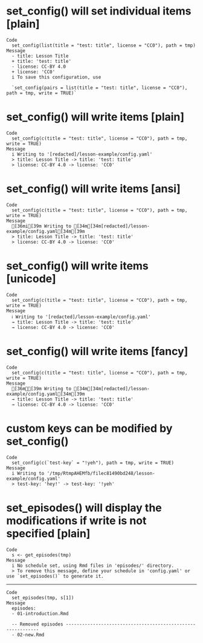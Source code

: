 # set_config() will set individual items [plain]

    Code
      set_config(list(title = "test: title", license = "CC0"), path = tmp)
    Message
      - title: Lesson Title
      + title: 'test: title'
      - license: CC-BY 4.0
      + license: 'CC0'
      i To save this configuration, use
      
      `set_config(pairs = list(title = "test: title", license = "CC0"), path = tmp, write = TRUE)`

# set_config() will write items [plain]

    Code
      set_config(c(title = "test: title", license = "CC0"), path = tmp, write = TRUE)
    Message
      i Writing to '[redacted]/lesson-example/config.yaml'
      > title: Lesson Title -> title: 'test: title'
      > license: CC-BY 4.0 -> license: 'CC0'

# set_config() will write items [ansi]

    Code
      set_config(c(title = "test: title", license = "CC0"), path = tmp, write = TRUE)
    Message
      [36mi[39m Writing to [34m[34m[redacted]/lesson-example/config.yaml[34m[39m
      > title: Lesson Title -> title: 'test: title'
      > license: CC-BY 4.0 -> license: 'CC0'

# set_config() will write items [unicode]

    Code
      set_config(c(title = "test: title", license = "CC0"), path = tmp, write = TRUE)
    Message
      ℹ Writing to '[redacted]/lesson-example/config.yaml'
      → title: Lesson Title -> title: 'test: title'
      → license: CC-BY 4.0 -> license: 'CC0'

# set_config() will write items [fancy]

    Code
      set_config(c(title = "test: title", license = "CC0"), path = tmp, write = TRUE)
    Message
      [36mℹ[39m Writing to [34m[34m[redacted]/lesson-example/config.yaml[34m[39m
      → title: Lesson Title -> title: 'test: title'
      → license: CC-BY 4.0 -> license: 'CC0'

# custom keys can be modified by set_config()

    Code
      set_config(c(`test-key` = "!yeh"), path = tmp, write = TRUE)
    Message
      i Writing to '/tmp/RtmpAHEMfb/filec81490bd248/lesson-example/config.yaml'
      > test-key: 'hey!' -> test-key: '!yeh'

# set_episodes() will display the modifications if write is not specified [plain]

    Code
      s <- get_episodes(tmp)
    Message
      i No schedule set, using Rmd files in 'episodes/' directory.
      > To remove this message, define your schedule in 'config.yaml' or use `set_episodes()` to generate it.

---

    Code
      set_episodes(tmp, s[1])
    Message
      episodes:
      - 01-introduction.Rmd
      
      -- Removed episodes ------------------------------------------------------------
      - 02-new.Rmd

